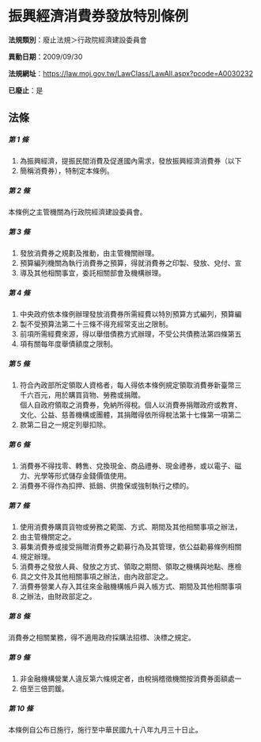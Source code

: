 # 振興經濟消費券發放特別條例

**法規類別**：廢止法規＞行政院經濟建設委員會

**異動日期**：2009/09/30  

**法規網址**：https://law.moj.gov.tw/LawClass/LawAll.aspx?pcode=A0030232

**已廢止**：是



## 法條
##### 第 1 條
1. 為振興經濟，提振民間消費及促進國內需求，發放振興經濟消費券（以下
1. 簡稱消費券），特制定本條例。

##### 第 2 條
本條例之主管機關為行政院經濟建設委員會。

##### 第 3 條
1. 發放消費券之規劃及推動，由主管機關辦理。
1. 預算編列機關為執行消費券之預算，得就消費券之印製、發放、兌付、宣
1. 導及其他相關事宜，委託相關部會及機構辦理。

##### 第 4 條
1. 中央政府依本條例辦理發放消費券所需經費以特別預算方式編列，預算編
1. 製不受預算法第二十三條不得充經常支出之限制。
1. 前項所需經費來源，得以舉借債務方式辦理，不受公共債務法第四條第五
1. 項有關每年度舉債額度之限制。

##### 第 5 條
1. 符合內政部所定領取人資格者，每人得依本條例規定領取消費券新臺幣三  
千六百元，用於購買貨物、勞務或捐贈。  
個人自政府領取之消費券，免納所得稅。個人以消費券捐贈政府或教育、  
文化、公益、慈善機構或團體，其捐贈得依所得稅法第十七條第一項第二
1. 款第二目之一規定列舉扣除。

##### 第 6 條
1. 消費券不得找零、轉售、兌換現金、商品禮券、現金禮券，或以電子、磁  
力、光學等形式儲存金錢價值使用。
1. 消費券不得作為扣押、抵銷、供擔保或強制執行之標的。

##### 第 7 條
1. 使用消費券購買貨物或勞務之範圍、方式、期間及其他相關事項之辦法，
1. 由主管機關定之。
1. 募集消費券或接受捐贈消費券之勸募行為及其管理，依公益勸募條例相關
1. 規定辦理。
1. 消費券之發放人員、發放之方式、領取之期間、領取之機構與地點、應檢
1. 具之文件及其他相關事項之辦法，由內政部定之。
1. 消費券營業人存入其往來金融機構帳戶與入帳方式、期間及其他相關事項
1. 之辦法，由財政部定之。

##### 第 8 條
消費券之相關業務，得不適用政府採購法招標、決標之規定。

##### 第 9 條
1. 非金融機構營業人違反第六條規定者，由稅捐稽徵機關按消費券面額處一
1. 倍至三倍罰鍰。

##### 第 10 條
本條例自公布日施行，施行至中華民國九十八年九月三十日止。


